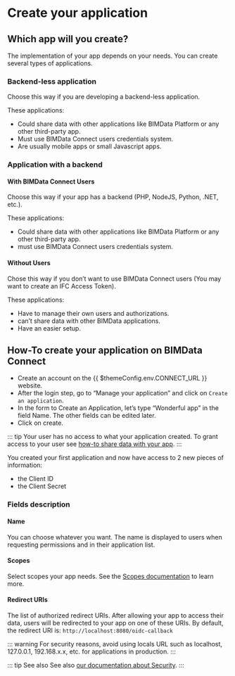 # Create your application

## Which app will you create?

The implementation of your app depends on your needs. You can create several types of applications.

### Backend-less application

Choose this way if you are developing a backend-less application.

These applications:
- Could share data with other applications like BIMData Platform or any other third-party app.
- Must use BIMData Connect users credentials system.
- Are usually mobile apps or small Javascript apps.

### Application with a backend

#### With BIMData Connect Users

Choose this way if your app has a backend (PHP, NodeJS, Python, .NET, etc.).

These applications:
- Could share data with other applications like BIMData Platform or any other third-party app.
- must use BIMData Connect users credentials system.

#### Without Users

Chose this way if you don’t want to use BIMData Connect users (You may want to create an IFC Access Token).

These applications:
- Have to manage their own users and authorizations.
- can’t share data with other BIMData applications.
- Have an easier setup.

## How-To create your application on BIMData Connect

- Create an account on the <a :href="$themeConfig.env.CONNECT_URL">{{ $themeConfig.env.CONNECT_URL }}</a> website.
- After the login step, go to “Manage your application” and click on `Create an application`.
- In the form to Create an Application, let’s type “Wonderful app” in the field Name. The other fields can be edited later.
- Click on create.

::: tip
Your user has no access to what your application created. To grant access to your user see [how-to share data with your app](/api/guides/share_data).
:::

You created your first application and now have access to 2 new pieces of information:

- the Client ID
- the Client Secret

### Fields description

#### Name

You can choose whatever you want. The name is displayed to users when requesting permissions and in their application list.

#### Scopes

Select scopes your app needs. See the [Scopes documentation](/api/guides/scopes) to learn more.

#### Redirect URIs

The list of authorized redirect URIs. After allowing your app to access their data, users will be redirected to your app on one of these URIs. By default, the redirect URI is: `http://localhost:8080/oidc-callback`

::: warning
For security reasons, avoid using locals URL such as localhost, 127.0.0.1, 192.168.x.x, etc. for applications in production.
:::

::: tip See also
See also [our documentation about Security](/api/guides/security).
:::
